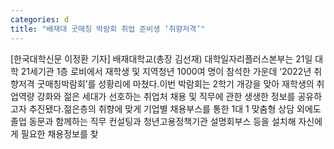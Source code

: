 ```yaml
---
categories: d
title: "배재대 굿매칭 박람회 취업 준비생 ‘취향저격’"
---
```

[한국대학신문 이정환 기자] 배재대학교(총장 김선재) 대학일자리플러스본부는 21일 대학 21세기관 1층 로비에서 재학생 및 지역청년 1000여 명이 참석한 가운데 ‘2022년 취향저격 굿매칭박람회’를 성황리에 마쳤다.이번 박람회는 2학기 개강을 맞아 재학생의 취업역량 강화와 젊은 세대가 선호하는 취업처 채용 및 직무에 관한 생생한 정보를 공유하고자 추진됐다.젊은층의 취향에 맞게 기업별 채용부스를 통한 1대 1 맞춤형 상담 외에도 졸업 동문과 함께하는 직무 컨설팅과 청년고용정책기관 설명회부스 등을 설치해 자신에게 필요한 채용정보를 찾